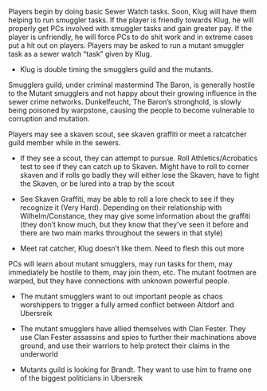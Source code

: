 Players begin by doing basic Sewer Watch tasks. Soon, Klug will have them helping to run smuggler tasks. If the player is friendly towards Klug, he will properly get PCs involved with smuggler tasks and gain greater pay. If the player is unfriendly, he will force PCs to do shit work and in extreme cases put a hit out on players. Players may be asked to run a mutant smuggler task as a sewer watch “task” given by Klug.

- Klug is double timing the smugglers guild and the mutants.

Smugglers guild, under criminal mastermind The Baron, is generally hostile to the Mutant smugglers and not happy about their growing influence in the sewer crime networks. Dunkelfeucht, The Baron’s stronghold, is slowly being poisoned by warpstone, causing the people to become vulnerable to corruption and mutation.

  
Players may see a skaven scout, see skaven graffiti or meet a ratcatcher guild member while in the sewers.

- If they see a scout, they can attempt to pursue. Roll Athletics/Acrobatics test to see if they can catch up to Skaven. Might have to roll to corner skaven and if rolls go badly they will either lose the Skaven, have to fight the Skaven, or be lured into a trap by the scout

- See Skaven Graffiti, may be able to roll a lore check to see if they recognize it (Very Hard). Depending on their relationship with Wilhelm/Constance, they may give some information about the graffiti (they don’t know much, but they know that they’ve seen it before and there are two main marks throughout the sewers in that style)

- Meet rat catcher, Klug doesn’t like them. Need to flesh this out more


PCs will learn about mutant smugglers, may run tasks for them, may immediately be hostile to them, may join them, etc. The mutant footmen are warped, but they have connections with unknown powerful people.

- The mutant smugglers want to out important people as chaos worshippers to trigger a fully armed conflict between Altdorf and Ubersreik

- The mutant smugglers have allied themselves with Clan Fester. They use Clan Fester assassins and spies to further their machinations above ground, and use their warriors to help protect their claims in the underworld

- Mutants guild is looking for Brandt. They want to use him to frame one of the biggest politicians in Ubersreik